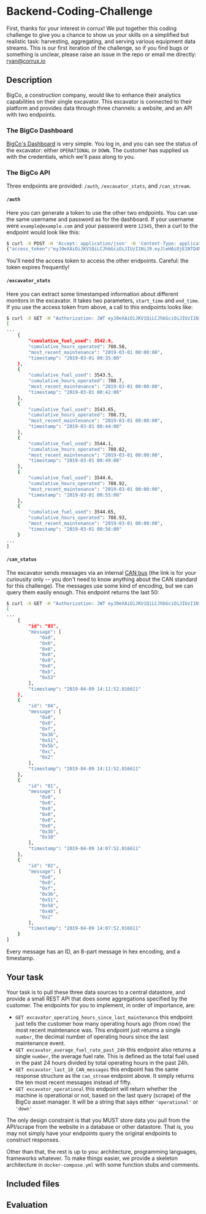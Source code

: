 # Backend-Coding-Challenge

First, thanks for your interest in corrux! We put together this coding challenge to give you a chance to show us your skills on a simplified but realistic task: harvesting, aggregating, and serving various equipment data streams.  This is our first iteration of the challenge, so if you find bugs or something is unclear, please raise an issue in the repo or email me directly: ryan@corrux.io

## Description

BigCo, a construction company, would like to enhance their analytics capabilities on their single excavator.  This excavator is connected to their platform and provides data through three channels: a website, and an API with two endpoints.

### The BigCo Dashboard

[BigCo's Dashboard](https://corrux-challenge.azurewebsites.net/login) is very simple.  You log in, and you can see the status of the excavator: either `OPERATIONAL` or `DOWN`. The customer has supplied us with the credentials, which we'll pass along to you.

### The BigCo API

Three endpoints are provided: `/auth`, `/excavator_stats`, and `/can_stream`.

#### `/auth`

Here you can generate a token to use the other two endpoints.  You can use the same username and password as for the dashboard.  If your username were `example@example.com` and your password were `12345`, then a curl to the endpoint would look like this:

```bash
$ curl -X POST -H 'Accept: application/json' -H 'Content-Type: application/json' --data '{"username":"example@example.com","password":"12345"}' https://corrux-challenge.azurewebsites.net/auth
{"access_token":"eyJ0eXAiOiJKV1QiLCJhbGciOiJIUzI1NiJ9.eyJleHAiOjE1NTQ4MjIxMTYsImlhdCI6MTU1NDgyMTgxNiwibmJmIjoxNTU0ODIxODE2LCJpZGVudGl0eSI6MX0.IRfIYZF61DeRqhzJ_nWjQ6laYXQs96Fgt680o1AyKMM"}
```

You'll need the access token to access the other endpoints.  Careful: the token expires frequently!

#### `/excavator_stats`

Here you can extract some timestamped information about different monitors in the excavator. It takes two parameters, `start_time` and `end_time`.  If you use the access token from above, a call to this endpoints looks like:

```bash
$ curl -X GET -H "Authorization: JWT eyJ0eXAiOiJKV1QiLCJhbGciOiJIUzI1NiJ9.eyJleHAiOjE1NTQ4MjIxMTYsImlhdCI6MTU1NDgyMTgxNiwibmJmIjoxNTU0ODIxODE2LCJpZGVudGl0eSI6MX0.IRfIYZF61DeRqhzJ_nWjQ6laYXQs96Fgt680o1AyKMM" "https://corrux-challenge.azurewebsites.net/excavator_stats?start_time=2019-03-01+00:00&end_time=2019-03-01+01:00"
[
...
    {                                                                                                                                   
        "cumulative_fuel_used": 3542.9,                                                                                                 
        "cumulative_hours_operated": 708.58,                                                                                            
        "most_recent_maintenance": "2019-03-01 00:00:00",                                                                               
        "timestamp": "2019-03-01 00:35:00"                                                                                              
    },                                                                                                                                  
    {                                                                                                                                   
        "cumulative_fuel_used": 3543.5,                                                                                                 
        "cumulative_hours_operated": 708.7,                                                                                             
        "most_recent_maintenance": "2019-03-01 00:00:00",                                                                               
        "timestamp": "2019-03-01 00:42:00"                                                                                              
    },                                                                                                                                  
    {                                                                                                                                   
        "cumulative_fuel_used": 3543.65,                                                                                                
        "cumulative_hours_operated": 708.73,                                                                                            
        "most_recent_maintenance": "2019-03-01 00:00:00",                                                                               
        "timestamp": "2019-03-01 00:44:00"                                                                                              
    },                                                                                                                                  
    {                                                                                                                                   
        "cumulative_fuel_used": 3544.1,                                                                                                 
        "cumulative_hours_operated": 708.82,                                                                                            
        "most_recent_maintenance": "2019-03-01 00:00:00",                                                                               
        "timestamp": "2019-03-01 00:49:00"                                                                                              
    },                                                                                                                                  
    {                                                                                                                                   
        "cumulative_fuel_used": 3544.6,                                                                                                 
        "cumulative_hours_operated": 708.92,
        "most_recent_maintenance": "2019-03-01 00:00:00",                                                                               
        "timestamp": "2019-03-01 00:55:00"                                                                                              
    },                                
    {                                                                                                                                   
        "cumulative_fuel_used": 3544.65,                                                                                                
        "cumulative_hours_operated": 708.93,                                                                                            
        "most_recent_maintenance": "2019-03-01 00:00:00",                                                                               
        "timestamp": "2019-03-01 00:56:00"                                                                                              
    }  
...
]
```

#### `/can_status`

The excavator sends messages via an internal [CAN bus](https://en.wikipedia.org/wiki/CAN_bus) (the link is for your curiousity only -- you don't need to know anything about the CAN standard for this challenge).  The messages use some kind of encoding, but we can query them easily enough.  This endpoint returns the last 50:

```bash
$ curl -X GET -H "Authorization: JWT eyJ0eXAiOiJKV1QiLCJhbGciOiJIUzI1NiJ9.eyJleHAiOjE1NTQ4MjIxMTYsImlhdCI6MTU1NDgyMTgxNiwibmJmIjoxNTU0ODIxODE2LCJpZGVudGl0eSI6MX0.IRfIYZF61DeRqhzJ_nWjQ6laYXQs96Fgt680o1AyKMM" "https://corrux-challenge.azurewebsites.net/can_stream"
[
...
    {   
        "id": "03",
        "message": [
            "0x0",
            "0x0",
            "0x0",
            "0x0",
            "0x0",
            "0x0",
            "0xb",
            "0x53"
        ],
        "timestamp": "2019-04-09 14:11:52.016611"
    },
    {   
        "id": "04",
        "message": [
            "0x0",
            "0x0",
            "0xf",
            "0x36",
            "0x51",
            "0x5b",
            "0xc",
            "0x2"
        ],
        "timestamp": "2019-04-09 14:11:52.016611"
    },
    {   
        "id": "01",
        "message": [
            "0x0",
            "0x0",
            "0x0",
            "0x0",
            "0x0",
            "0x0",
            "0x3b",
            "0x10"
        ],
        "timestamp": "2019-04-09 14:07:52.016611"
    },
    {   
        "id": "02",
        "message": [
            "0x0",
            "0x0",
            "0xf",
            "0x36",
            "0x51",
            "0x58",
            "0x48",
            "0x2"
        ],
        "timestamp": "2019-04-09 14:07:52.016611"
    }
]
```
Every message has an ID, an 8-part message in hex encoding, and a timestamp.

## Your task

Your task is to pull these three data sources to a central datastore, and provide a small REST API that does some aggregations specified by the customer.  The endpoints for you to implement, in order of importance, are:

* `GET excavator_operating_hours_since_last_maintenance` this endpoint just tells the customer how many operating hours ago (from now) the most recent maintenance was.  This endpoint just returns a single `number`, the decimal number of operating hours since the last maintenance event.
* `GET excavator_average_fuel_rate_past_24h` this endpoint also returns a single `number`, the average fuel rate.  This is defined as the total fuel used in the past 24 hours divided by total operating hours in the past 24h.
* `GET excavator_last_10_CAN_messages` this endpoint has the same response structure as the `can_stream` endpoint above.  It simply returns the ten most recent messages instead of fifty.
* `GET excavator_operational` this endpoint will return whether the machine is operational or not, based on the last query (scrape) of the BigCo asset manager. It will be a string that says either `'operational'` or `'down'`

The only design constraint is that you MUST store data you pull from the API/scrape from the website in a database or other datastore.  That is, you may not simply have your endpoints query the original endpoints to construct responses.

Other than that, the rest is up to you: architecture, programming languages, frameworks whatever.  To make things easier, we provide a skeleton architecture in `docker-compose.yml` with some function stubs and comments.

## Included files

## Evaluation
